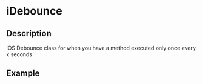 iDebounce
=========

## Description
iOS Debounce class for when you have a method executed only once every x seconds


## Example
